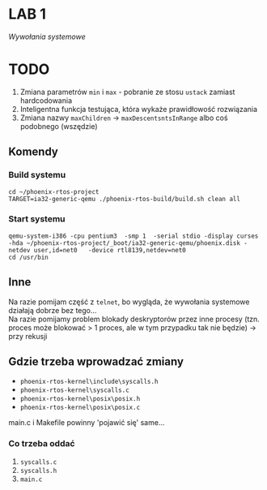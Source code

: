 # LAB 1
*Wywołania systemowe*

# TODO
1. Zmiana parametrów `min` i `max` - pobranie ze stosu `ustack` zamiast hardcodowania
2. Inteligentna funkcja testująca, która wykaże prawidłowość rozwiązania
3. Zmiana nazwy `maxChildren` -> `maxDescentsntsInRange` albo coś podobnego (wszędzie)

## Komendy

### Build systemu
`cd ~/phoenix-rtos-project`  
`TARGET=ia32-generic-qemu ./phoenix-rtos-build/build.sh clean all`  

### Start systemu
`qemu-system-i386 -cpu pentium3  -smp 1  -serial stdio -display curses -hda ~/phoenix-rtos-project/_boot/ia32-generic-qemu/phoenix.disk -netdev user,id=net0   -device rtl8139,netdev=net0`  
`cd /usr/bin`

## Inne
Na razie pomijam część z `telnet`, bo wygląda, że wywołania systemowe działają dobrze bez tego...  
Na razie pomijamy problem blokady deskryptorów przez inne procesy (tzn. proces może blokować > 1 proces, ale w tym przypadku tak nie będzie) -> przy rekusji

## Gdzie trzeba wprowadzać zmiany
* `phoenix-rtos-kernel\include\syscalls.h`
* `phoenix-rtos-kernel\syscalls.c`
* `phoenix-rtos-kernel\posix\posix.h`
* `phoenix-rtos-kernel\posix\posix.c`

main.c i Makefile powinny 'pojawić się' same...

### Co trzeba oddać 
1. `syscalls.c`
2. `syscalls.h`
3. `main.c`

